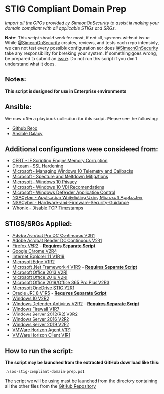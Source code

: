 
# STIG Compliant Domain Prep
*Import all the GPOs provided by SimeonOnSecurity to assist in making your domain compliant with all applicable STIGs and SRGs.*

**Note:** This script should work for most, if not all, systems without issue. While [@SimeonOnSecurity](https://github.com/simeononsecurity) creates, reviews, and tests each repo intensivly, we can not test every possible configuration nor does [@SimeonOnSecurity](https://github.com/simeononsecurity) take any responsibility for breaking your system. If something goes wrong, be prepared to submit an [issue](../../issues). Do not run this script if you don't understand what it does.

## Notes:

**This script is designed for use in Enterprise environments**

## Ansible:
We now offer a playbook collection for this script. Please see the following:
- [Github Repo](https://github.com/simeononsecurity/Windows_STIG_Ansible)
- [Ansible Galaxy](https://galaxy.ansible.com/simeononsecurity/windows_stigs)

## Additional configurations were considered from:
- [CERT - IE Scripting Engine Memory Corruption](https://kb.cert.org/vuls/id/573168/)
- [Dirteam - SSL Hardening](https://dirteam.com/sander/2019/07/30/howto-disable-weak-protocols-cipher-suites-and-hashing-algorithms-on-web-application-proxies-ad-fs-servers-and-windows-servers-running-azure-ad-connect/)
- [Microsoft - Managing Windows 10 Telemetry and Callbacks](https://docs.microsoft.com/en-us/windows/privacy/manage-connections-from-windows-operating-system-components-to-microsoft-services)
- [Microsoft - Specture and Meltdown Mitigations](https://support.microsoft.com/en-us/help/4072698/windows-server-speculative-execution-side-channel-vulnerabilities)
- [Microsoft - Windows 10 Privacy](https://docs.microsoft.com/en-us/windows/privacy/)
- [Microsoft - Windows 10 VDI Recomendations](https://docs.microsoft.com/en-us/windows-server/remote/remote-desktop-services/rds_vdi-recommendations-1909)
- [Microsoft - Windows Defender Application Control](https://docs.microsoft.com/en-us/windows/security/threat-protection/windows-defender-application-control/windows-defender-application-control-design-guide)
- [NSACyber - Application Whitelisting Using Microsoft AppLocker](https://apps.nsa.gov/iad/library/ia-guidance/tech-briefs/application-whitelisting-using-microsoft-applocker.cfm)
- [NSACyber - Hardware-and-Firmware-Security-Guidance](https://github.com/nsacyber/Hardware-and-Firmware-Security-Guidance)
- [Whonix - Disable TCP Timestamps](https://www.whonix.org/wiki/Disable_TCP_and_ICMP_Timestamps)

## STIGS/SRGs Applied:
- [Adobe Acrobat Pro DC Continuous V2R1](https://public.cyber.mil/stigs/downloads/)
- [Adobe Acrobat Reader DC Continuous V2R1](https://public.cyber.mil/stigs/downloads/)
- [Firefox V5R2](https://public.cyber.mil/stigs/downloads/) - **[Requires Separate Script](https://github.com/simeononsecurity/FireFox-STIG-Script)**
- [Google Chrome V2R4](https://public.cyber.mil/stigs/downloads/)
- [Internet Explorer 11 V1R19](https://public.cyber.mil/stigs/downloads/)
- [Microsoft Edge V1R2](https://public.cyber.mil/stigs/downloads/)
- [Microsoft .Net Framework 4 V1R9](https://public.cyber.mil/stigs/downloads/) - **[Requires Separate Script](https://github.com/simeononsecurity/.NET-STIG-Script)**
- [Microsoft Office 2013 V2R1](https://public.cyber.mil/stigs/downloads/)
- [Microsoft Office 2016 V2R1](https://public.cyber.mil/stigs/downloads/)
- [Microsoft Office 2019/Office 365 Pro Plus V2R3](https://public.cyber.mil/stigs/downloads/)
- [Microsoft OneDrive STIG V2R1](https://public.cyber.mil/stigs/downloads/)
- [Oracle JRE 8 V1R5](https://public.cyber.mil/stigs/downloads/) - **[Requires Separate Script](https://github.com/simeononsecurity/Oracle-JRE-8-STIG-Script)**
- [Windows 10 V2R2](https://public.cyber.mil/stigs/downloads/)
- [Windows Defender Antivirus V2R2](https://public.cyber.mil/stigs/downloads/) - **[Requires Separate Script](https://github.com/simeononsecurity/Windows-Defender-STIG-Script)**
- [Windows Firewall V1R7](https://public.cyber.mil/stigs/downloads/)
- [Windows Server 2012(R2) V3R2](https://public.cyber.mil/stigs/downloads/)
- [Windows Server 2016 V2R2](https://public.cyber.mil/stigs/downloads/)
- [Windows Server 2019 V2R2](https://public.cyber.mil/stigs/downloads/)
- [VMWare Horizon Agent V1R1](https://public.cyber.mil/stigs/downloads/)
- [VMWare Horizon Client V1R1](https://public.cyber.mil/stigs/downloads/)

## How to run the script:

**The script may be launched from the extracted GitHub download like this:**
```
.\sos-stig-compliant-domain-prep.ps1
```
The script we will be using must be launched from the directory containing all the other files from the [GitHub Repository](https://github.com/simeononsecurity/STIG-Compliant-Domain-Prep)


